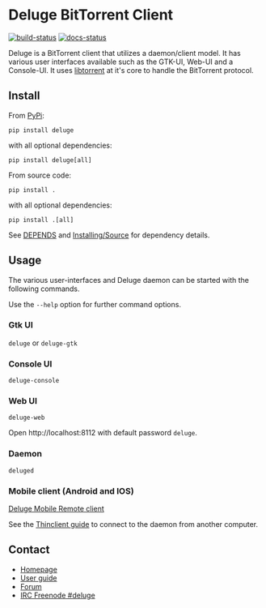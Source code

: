 # Deluge BitTorrent Client

[![build-status]][github-ci] [![docs-status]][rtd-deluge]

Deluge is a BitTorrent client that utilizes a daemon/client model.
It has various user interfaces available such as the GTK-UI, Web-UI and
a Console-UI. It uses [libtorrent][lt] at it's core to handle the BitTorrent
protocol.

## Install

From [PyPi](https://pypi.org/project/deluge):

    pip install deluge

with all optional dependencies:

    pip install deluge[all]

From source code:

    pip install .

with all optional dependencies:

    pip install .[all]

See [DEPENDS](DEPENDS.md) and [Installing/Source] for dependency details.

## Usage

The various user-interfaces and Deluge daemon can be started with the following commands.

Use the `--help` option for further command options.

### Gtk UI

`deluge` or `deluge-gtk`

### Console UI

`deluge-console`

### Web UI

`deluge-web`

Open http://localhost:8112 with default password `deluge`.

### Daemon

`deluged`

### Mobile client (Android and IOS)
<a href="https://github.com/CCExtractor/Deluge-mobile-remote-client" target="_blank">Deluge Mobile Remote client</a>

See the [Thinclient guide] to connect to the daemon from another computer.

## Contact

- [Homepage](https://deluge-torrent.org)
- [User guide][user guide]
- [Forum](https://forum.deluge-torrent.org)
- [IRC Freenode #deluge](irc://irc.freenode.net/deluge)

[user guide]: https://dev.deluge-torrent.org/wiki/UserGuide
[thinclient guide]: https://dev.deluge-torrent.org/wiki/UserGuide/ThinClient
[installing/source]: https://dev.deluge-torrent.org/wiki/Installing/Source
[build-status]: https://github.com/deluge-torrent/deluge/actions/workflows/ci.yml/badge.svg?branch=develop "CI"
[github-ci]: https://github.com/deluge-torrent/deluge/actions/workflows/ci.yml
[docs-status]: https://readthedocs.org/projects/deluge/badge/?version=latest
[rtd-deluge]: https://deluge.readthedocs.io/en/latest/?badge=latest "Documentation Status"
[lt]: https://libtorrent.org
